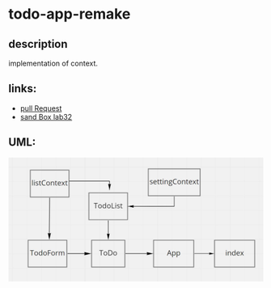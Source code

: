 # todo-app-remake  
## description
implementation of context.  
## links:  
- [pull Request](https://github.com/awwadsaeed/todo-app-remake/pull/3)
- [sand Box lab32](https://codesandbox.io/s/recursing-pond-chylc)
## UML:  
![UML](./lab31.JPG)
